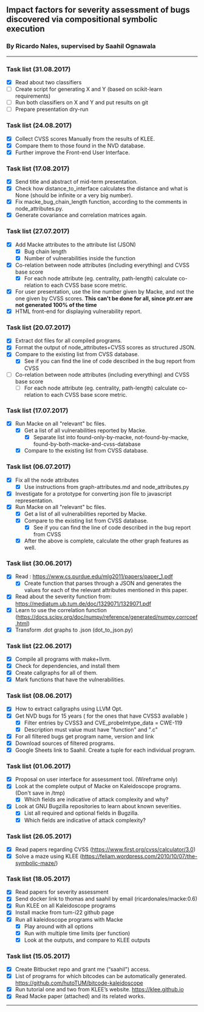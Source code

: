 ## Impact	factors	for	severity	assessment	of	bugs	discovered	via compositional	symbolic	execution
### By Ricardo Nales, supervised by Saahil Ognawala
---------------------------------------
### Task list (31.08.2017)
- [x] Read about two classifiers
- [ ] Create script for generating X and Y (based on scikit-learn requirements)
- [ ] Run both classifiers on X and Y and put results on git
- [ ] Prepare presentation dry-run

### Task list (24.08.2017)
- [x] Collect CVSS scores Manually from the results of KLEE.
- [x] Compare them to those found in the NVD database.
- [x] Further improve the Front-end User Interface.

### Task list (17.08.2017)
- [x] Send title and abstract of mid-term presentation.
- [x] Check how distance_to_interface calculates the distance and what is None (should be infinite or a very big number).
- [x] Fix macke_bug_chain_length function, according to the comments in node_attributes.py.  
- [x] Generate covariance and correlation matrices again.

### Task list (27.07.2017)
- [x] Add Macke attributes to the attribute list (JSON)
  - [x] Bug chain length
  - [x] Number of vulnerabilities inside the function
- [x] Co-relation between node attributes (including everything) and CVSS base score
  - [x] For each node attribute (eg. centrality, path-length) calculate co-relation to each CVSS base score metric.
- [x] For user presentation, use the line number given by Macke, and not the one given by CVSS scores. **This can't be done for all, since ptr.err are not generated 100% of the time**
- [x] HTML front-end for displaying vulnerability report.

### Task list (20.07.2017)
- [x] Extract dot files for all compiled programs.
- [x] Format the output of node_attributes+CVSS scores as structured JSON.
- [x] Compare to the existing list from CVSS database.
  - [x] See if you can find the line of code described in the bug report from CVSS
- [ ] Co-relation between node attributes (including everything) and CVSS base score
  - [ ] For each node attribute (eg. centrality, path-length) calculate co-relation to each CVSS base score metric.

### Task list (17.07.2017)
- [x] Run Macke on all "relevant" bc files.
  - [x] Get a list of all vulnerabilities reported by Macke.
    - [x] Separate list into found-only-by-macke, not-found-by-macke, found-by-both-macke-and-cvss-database
  - [x] Compare to the existing list from CVSS database.

### Task list (06.07.2017)
- [x] Fix all the node attributes
  - [x] Use instructions from graph-attributes.md and node_attributes.py
- [x] Investigate for a prototype for converting json file to javascript representation.
- [x] Run Macke on all "relevant" bc files.
  - [x] Get a list of all vulnerabilities reported by Macke.
  - [x] Compare to the existing list from CVSS database.
    - [x] See if you can find the line of code described in the bug report from CVSS
  - [x] After the above is complete, calculate the other graph features as well.

### Task list (30.06.2017)
- [x] Read : https://www.cs.purdue.edu/mlg2011/papers/paper_1.pdf
  - [x] Create function that parses through a JSON and generates the values for each of the relevant attributes mentioned in this paper.
- [x] Read about the severity function from: https://mediatum.ub.tum.de/doc/1329071/1329071.pdf
- [x] Learn to use the correlation function (https://docs.scipy.org/doc/numpy/reference/generated/numpy.corrcoef.html)
- [x] Transform .dot graphs to .json (dot_to_json.py)

### Task list (22.06.2017)
- [x]  Compile all programs with make+llvm.
  - [x] Check for dependencies, and install them
- [x] Create callgraphs for all of them.
- [x] Mark functions that have the vulnerabilities.

### Task list (08.06.2017)
- [x] How to extract callgraphs using LLVM Opt.
- [x] Get NVD bugs for 15 years ( for the ones that have CVSS3 available )
  - [x] Filter entries by CVSS3 and CVE_probelmtype_data = CWE-119
  - [x] Description must value must have "function" and ".c"
- [x] For all filtered bugs get program name, version and link
- [x] Download sources of filtered programs.
- [x] Google Sheets link to Saahil. Create a tuple for each individual program.  

### Task list (01.06.2017)
- [x] Proposal on user interface for assessment tool. (Wireframe only)
- [x] Look at the complete output of Macke on Kaleidoscope programs. (Don't save in /tmp)
  - [x] Which fields are indicative of attack complexity and why?
- [x] Look at GNU Bugzilla repositories to learn about known severities.
  - [x] List all required and optional fields in Bugzilla.
  - [x] Which fields are indicative of attack complexity?

### Task list (26.05.2017)
- [x] Read papers regarding CVSS (https://www.first.org/cvss/calculator/3.0)
- [x] Solve a maze using KLEE (https://feliam.wordpress.com/2010/10/07/the-symbolic-maze/)

### Task list (18.05.2017)
- [x] Read papers for severity assessment
- [x] Send docker link to thomas and saahil by email (ricardonales/macke:0.6)
- [x] Run KLEE on all Kaleidoscope programs
- [x] Install macke from tum-i22 github page
- [x] Run all kaleidoscope programs with Macke
  - [x] Play around with all options
  - [x] Run with multiple time limits (per function)
  - [x] Look at the outputs, and compare to KLEE outputs

### Task list (15.05.2017)
- [x] Create Bitbucket repo and grant me (“saahil") access.
- [x] List of programs for which bitcodes can be automatically generated.     https://github.com/hutoTUM/bitcode-kaleidoscope
- [x] Run tutorial one and two from KLEE’s website. https://klee.github.io
- [x] Read Macke paper (attached) and its related works.
---------------------------------------
